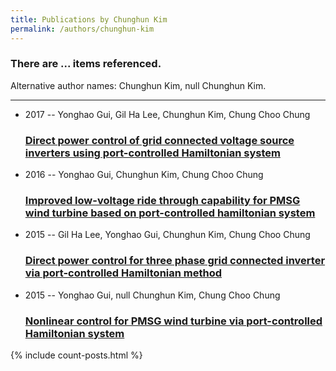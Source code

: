 ```yaml
---
title: Publications by Chunghun Kim
permalink: /authors/chunghun-kim
---
```


<h3 id="number-posts">There are ... items referenced.</h3>
<p id='info-authors'>Alternative author names: Chunghun Kim, null Chunghun Kim.</p>
<hr />
<ul class="post-list">
<li><span class='post-meta'>2017 -- Yonghao Gui, Gil Ha Lee, Chunghun Kim, Chung Choo Chung</span><h3><a class='post-link' href="{{ site.baseurl }}/direct-power-control-of-grid-connected-voltage-source-inverters-using-port-controlled-hamiltonian-system">Direct power control of grid connected voltage source inverters using port-controlled Hamiltonian system</a></h3></li>
<li><span class='post-meta'>2016 -- Yonghao Gui, Chunghun Kim, Chung Choo Chung</span><h3><a class='post-link' href="{{ site.baseurl }}/improved-low-voltage-ride-through-capability-for-pmsg-wind-turbine-based-on-port-controlled-hamiltonian-system">Improved low-voltage ride through capability for PMSG wind turbine based on port-controlled hamiltonian system</a></h3></li>
<li><span class='post-meta'>2015 -- Gil Ha Lee, Yonghao Gui, Chunghun Kim, Chung Choo Chung</span><h3><a class='post-link' href="{{ site.baseurl }}/direct-power-control-for-three-phase-grid-connected-inverter-via-port-controlled-hamiltonian-method">Direct power control for three phase grid connected inverter via port-controlled Hamiltonian method</a></h3></li>
<li><span class='post-meta'>2015 -- Yonghao Gui, null Chunghun Kim, Chung Choo Chung</span><h3><a class='post-link' href="{{ site.baseurl }}/nonlinear-control-for-pmsg-wind-turbine-via-port-controlled-hamiltonian-system">Nonlinear control for PMSG wind turbine via port-controlled Hamiltonian system</a></h3></li>

</ul>
{% include count-posts.html %}
